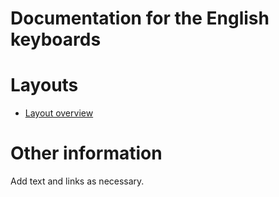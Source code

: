 # Documentation for the English keyboards


# Layouts

-   [Layout overview](layout.html)

# Other information

Add text and links as necessary.
